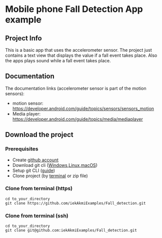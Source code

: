 # Mobile phone Fall Detection App example

## Project Info

This is a basic app that uses the accelerometer sensor. The project just contains a text view that displays the value if a fall event takes place. Also the apps plays sound while a fall event takes place.

## Documentation

The documentation links (accelerometer sensor is part of the motion sensors):

-   motion sensor: https://developer.android.com/guide/topics/sensors/sensors_motion
-   Media player: https://developer.android.com/guide/topics/media/mediaplayer

## Download the project

### Prerequisites

-   Create [github account](https://github.com/signup?ref_cta=Sign+up&ref_loc=header+logged+out&ref_page=%2F&source=header-home)
-   Download git cli ([Windows](https://git-scm.com/download/win),[Linux](https://git-scm.com/download/linux),[macOS](https://git-scm.com/download/mac))
-   Setup git CLI ([guide](https://kbroman.org/github_tutorial/pages/first_time.html))
-   Clone project (by [terminal](https://git-scm.com/book/en/v2/Git-Basics-Getting-a-Git-Repository) or zip file)

### Clone from terminal (https)

```
cd to_your_directory
git clone https://github.com/iekAkmiExamples/Fall_detection.git
```

### Clone from terminal (ssh)

```
cd to_your_directory
git clone git@github.com:iekAkmiExamples/Fall_detection.git
```
